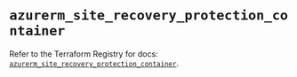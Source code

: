 # `azurerm_site_recovery_protection_container`

Refer to the Terraform Registry for docs: [`azurerm_site_recovery_protection_container`](https://registry.terraform.io/providers/hashicorp/azurerm/3.105.0/docs/resources/site_recovery_protection_container).
